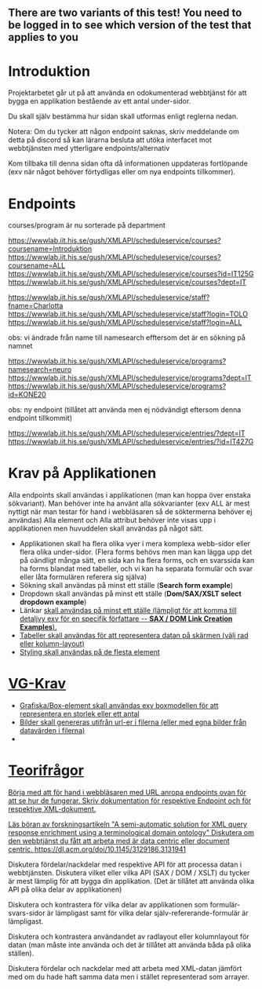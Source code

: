 ## There are two variants of this test! You need to be logged in to see which version of the test that applies to you

# Introduktion

Projektarbetet går ut på att använda en odokumenterad webbtjänst för att bygga en applikation bestående av ett antal under-sidor.

Du skall själv bestämma hur sidan skall utformas enligt reglerna nedan.

Notera: Om du tycker att någon endpoint saknas, skriv meddelande om detta på discord så kan lärarna besluta att utöka interfacet mot webbtjänsten med ytterligare endpoints/alternativ

Kom tillbaka till denna sidan ofta då informationen uppdateras fortlöpande (exv när något behöver förtydligas eller om nya endpoints tillkommer).

# Endpoints

courses/program är nu sorterade på department

https://wwwlab.iit.his.se/gush/XMLAPI/scheduleservice/courses?coursename=Introduktion
https://wwwlab.iit.his.se/gush/XMLAPI/scheduleservice/courses?coursename=ALL
https://wwwlab.iit.his.se/gush/XMLAPI/scheduleservice/courses?id=IT125G
https://wwwlab.iit.his.se/gush/XMLAPI/scheduleservice/courses?dept=IT

https://wwwlab.iit.his.se/gush/XMLAPI/scheduleservice/staff?fname=Charlotta
https://wwwlab.iit.his.se/gush/XMLAPI/scheduleservice/staff?login=TOLO
https://wwwlab.iit.his.se/gush/XMLAPI/scheduleservice/staff?login=ALL

obs: vi ändrade från name till namesearch efftersom det är en sökning på namnet

https://wwwlab.iit.his.se/gush/XMLAPI/scheduleservice/programs?namesearch=neuro
https://wwwlab.iit.his.se/gush/XMLAPI/scheduleservice/programs?dept=IT
https://wwwlab.iit.his.se/gush/XMLAPI/scheduleservice/programs?id=KONE20

obs: ny endpoint (tillåtet att använda men ej nödvändigt eftersom denna endpoint tillkommit)

https://wwwlab.iit.his.se/gush/XMLAPI/scheduleservice/entries/?dept=IT
https://wwwlab.iit.his.se/gush/XMLAPI/scheduleservice/entries/?id=IT427G

# Krav på Applikationen

Alla endpoints skall användas i applikationen (man kan hoppa över enstaka sökvariant). 
Man behöver inte ha använt alla sökvarianter (exv ALL är mest nyttigt när man testar för hand i webbläsaren så de söktermerna behöver ej användas)
Alla element och Alla attribut behöver inte visas upp i applikationen men huvuddelen skall användas på något sätt.

* Applikationen skall ha flera olika vyer i mera komplexa webb-sidor eller flera olika under-sidor. (Flera forms behövs men man kan lägga upp det på oändligt många sätt, en sida kan ha flera forms, och en svarssida kan ha forms blandat med tabeller, och vi kan ha separata formulär och svar eller låta formulären referera sig själva)
* Sökning skall användas på minst ett ställe (**Search form example**)
* Dropdown skall användas på minst ett ställe (**Dom/SAX/XSLT select dropdown example**)
* Länkar <a href='test.php?id=7243'> skall användas på minst ett ställe (lämpligt för att komma till detaljvy exv för en specifik författare -- **SAX / DOM Link Creation Examples**).
* Tabeller skall användas för att representera datan på skärmen (välj rad eller kolumn-layout)
* Styling skall användas på de flesta element
	
# VG-Krav

* Grafiska/Box-element skall användas exv boxmodellen för att representera en storlek eller ett antal
* Bilder skall genereras utifrån url-er i filerna (eller med egna bilder från datavärden i filerna)
* 

# Teorifrågor

Börja med att för hand i webbläsaren med URL anropa endpoints ovan för att se hur de fungerar. Skriv dokumentation för respektive Endpoint och för respektive XML-dokument.

Läs böran av forskningsartikeln "A semi-automatic solution for XML query response enrichment using a terminological domain ontology"
Diskutera om den webbtjänst du fått att arbeta med är data centric eller document centric.
https://dl.acm.org/doi/10.1145/3129186.3131941

Diskutera fördelar/nackdelar med respektive API för att processa datan i webbtjänsten. Diskutera vilket eller vilka API (SAX / DOM / XSLT) du tycker är mest lämplig för att bygga din applikation. 
(Det är tillåtet att använda olika API på olika delar av applikationen)

Diskutera och kontrastera för vilka delar av applikationen som formulär-svars-sidor är lämpligast samt för vilka delar själv-refererande-formulär är lämpligast.

Diskutera och kontrastera användandet av radlayout eller kolumnlayout för datan (man måste inte använda och det är tillåtet att använda båda på olika ställen).

Diskutera fördelar och nackdelar med att arbeta med XML-datan jämfört med om du hade haft samma data men i stället representerad som arrayer.



